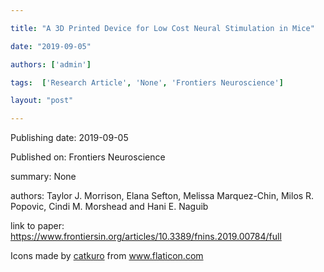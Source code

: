 ---
title: "A 3D Printed Device for Low Cost Neural Stimulation in Mice"
date: "2019-09-05"
authors: ['admin']
tags:  ['Research Article', 'None', 'Frontiers Neuroscience']
layout: "post"
---
Publishing date: 2019-09-05

Published on: Frontiers Neuroscience

summary: None

authors: Taylor J. Morrison, Elana Sefton, Melissa Marquez-Chin, Milos R. Popovic, Cindi M. Morshead and Hani E. Naguib

link to paper: https://www.frontiersin.org/articles/10.3389/fnins.2019.00784/full

Icons made by <a href="https://www.flaticon.com/free-icon/bookshelves_3576884" title="catkuro">catkuro</a> from <a href="https://www.flaticon.com/" title="Flaticon"> www.flaticon.com</a>
